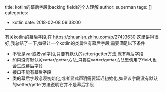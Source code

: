 title: kotlin的幕后字段(backing field)的个人理解
author: superman
tags: []
categories:
  - kotlin
date: 2018-02-08 09:38:00
---
有关kotlin的幕后字段,在 https://zhuanlan.zhihu.com/p/27493630 这里讲得很好,我总结了一下,如果让一个kotlin的类属性有幕后字段,需要满足以下条件
<!--more-->

- 不管是var或者val字段,只要有默认的setter/getter方法,就有幕后字段
- 如果没有默认的setter/getter方法,只要在setter/getter方法里使用了field,也会生成幕后字段
- 接口不能有幕后字段
- 类的幕后字段必须初始化,或者显式声明需要延迟初始化,如果该字段没有默认的setter/getter方法说明它并不是幕后字段